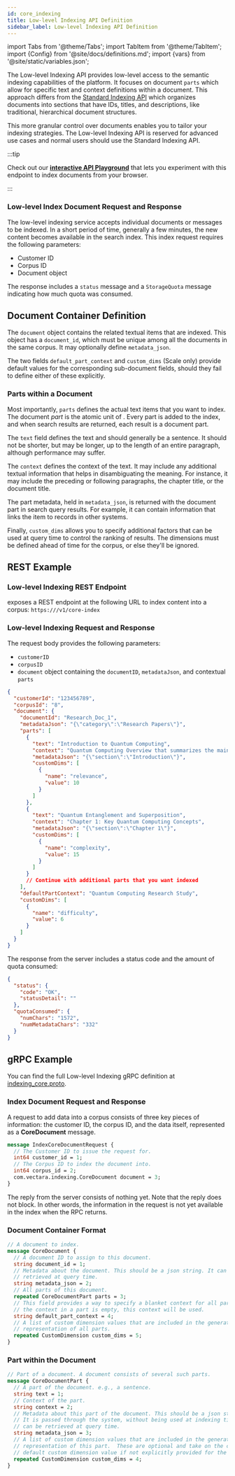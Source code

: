 ```yaml
---
id: core_indexing
title: Low-level Indexing API Definition
sidebar_label: Low-level Indexing API Definition
---
```


import Tabs from '@theme/Tabs';
import TabItem from '@theme/TabItem';
import {Config} from '@site/docs/definitions.md';
import {vars} from '@site/static/variables.json';

The Low-level Indexing API provides low-level access to the semantic indexing 
capabilities of the <Config v="names.product"/> platform. It focuses on document `parts` which allow for 
specific text and context definitions within a document. This approach differs 
from the [Standard Indexing API](indexing) which organizes documents 
into sections that have IDs, titles, and descriptions, like traditional, 
hierarchical document structures. 

This more granular control over documents enables you to tailor your indexing 
strategies. The Low-level Indexing API is reserved for advanced use cases and 
normal users should use the Standard Indexing API.

:::tip

Check out our [**interactive API Playground**](/docs/rest-api/core-index) that lets you experiment 
with this endpoint to index documents from your browser.

:::

### Low-level Index Document Request and Response

The low-level indexing service accepts individual documents or messages to 
be indexed. In a short period of time, generally a few minutes, the new 
content becomes available in the search index. This index request requires the 
following parameters:

* Customer ID 
* Corpus ID
* Document object

The response includes a `status` message and a `StorageQuota` message
indicating how much quota was consumed.

## Document Container Definition

The `document` object contains the related textual items that are indexed. 
This object has a `document_id`, which must be unique among all the documents in
the same corpus. It may optionally define `metadata_json`.

The two fields `default_part_context` and `custom_dims` (Scale only) provide 
default values for the corresponding sub-document fields, should they fail to 
define either of these explicitly.

### Parts within a Document

Most importantly, `parts` defines the actual text items that you want to index.
The document *part* is the atomic unit of <Config v="names.product"/>. Every 
part is added to the index, and when search results are returned, each result 
is a document part.

The `text` field defines the text and should generally be a sentence. It
should not be shorter, but may be longer, up to the length of an entire
paragraph, although performance may suffer.

The `context` defines the context of the text. It may include any additional
textual information that helps in disambiguating the meaning. For instance, it
may include the preceding or following paragraphs, the chapter title, or the
document title.

The part metadata, held in `metadata_json`, is returned with the document part
in search query results. For example, it can contain information that links the
item to records in other systems.

Finally, `custom_dims` allows you to specify additional factors that can be
used at query time to control the ranking of results. The dimensions must be
defined ahead of time for the corpus, or else they'll be ignored.

## REST Example

### Low-level Indexing REST Endpoint

<Config v="names.product"/> exposes a REST endpoint at the following URL
to index content into a corpus:
<code>https://<Config v="domains.rest.indexing"/>/v1/core-index</code>


### Low-level Indexing Request and Response

The request body provides the following parameters:

* `customerID`
* `corpusID`
* `document` object containing the `documentID`, `metadataJson`, and contextual `parts`

```json
{
  "customerId": "123456789",
  "corpusId": "8",
  "document": {
    "documentId": "Research_Doc_1",
    "metadataJson": "{\"category\":\"Research Papers\"}",
    "parts": [
      {
        "text": "Introduction to Quantum Computing",
        "context": "Quantum Computing Overview that summarizes the main points of the paper's purpose",
        "metadataJson": "{\"section\":\"Introduction\"}",
        "customDims": [
          {
            "name": "relevance",
            "value": 10
          }
        ]
      },
      {
        "text": "Quantum Entanglement and Superposition",
        "context": "Chapter 1: Key Quantum Computing Concepts",
        "metadataJson": "{\"section\":\"Chapter 1\"}",
        "customDims": [
          {
            "name": "complexity",
            "value": 15
          }
        ]
      }
      // Continue with additional parts that you want indexed
    ],
    "defaultPartContext": "Quantum Computing Research Study",
    "customDims": [
      {
        "name": "difficulty",
        "value": 6
      }
    ]
  }
}
```
The response from the server includes a status code and the amount of quota 
consumed:

```json
{
  "status": {
    "code": "OK",
    "statusDetail": ""
  },
  "quotaConsumed": {
    "numChars": "1572",
    "numMetadataChars": "332"
  }
}

```

## gRPC Example

You can find the full Low-level Indexing gRPC definition at [indexing_core.proto](https://github.com/vectara/protos/blob/main/indexing_core.proto).

### Index Document Request and Response

A request to add data into a corpus consists of three key pieces of information:
the customer ID, the corpus ID, and the data itself, represented as a
**CoreDocument** message.

```protobuf
message IndexCoreDocumentRequest {
  // The Customer ID to issue the request for.
  int64 customer_id = 1;
  // The Corpus ID to index the document into.
  int64 corpus_id = 2;
  com.vectara.indexing.CoreDocument document = 3;
}
```

The reply from the server consists of nothing yet. Note that the reply does not
block. In other words, the information in the request is not yet available in
the index when the RPC returns.

### Document Container Format

```protobuf
// A document to index.
message CoreDocument {
  // A document ID to assign to this document.
  string document_id = 1;
  // Metadata about the document. This should be a json string. It can be
  // retrieved at query time.
  string metadata_json = 2;
  // All parts of this document.
  repeated CoreDocumentPart parts = 3;
  // This field provides a way to specify a blanket context for all parts. If
  // the context in a part is empty, this context will be used.
  string default_part_context = 4;
  // A list of custom dimension values that are included in the generated
  // representation of all parts.
  repeated CustomDimension custom_dims = 5;
}
```

### Part within the Document

```protobuf
// Part of a document. A document consists of several such parts.
message CoreDocumentPart {
  // A part of the document. e.g., a sentence.
  string text = 1;
  // Context of the part.
  string context = 2;
  // Metadata about this part of the document. This should be a json string.
  // It is passed through the system, without being used at indexing time. It
  // can be retrieved at query time.
  string metadata_json = 3;
  // A list of custom dimension values that are included in the generated
  // representation of this part.  These are optional and take on the corpus
  // default custom dimension value if not explicitly provided for the document
  repeated CustomDimension custom_dims = 4;
}
```
